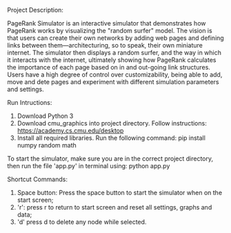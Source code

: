 Project Description:

PageRank Simulator is an interactive simulator that demonstrates how PageRank works by visualizing the "random surfer" model. The vision is that users can create their own networks by adding web pages and defining links between them—architecturing, so to speak, their own miniature internet. The simulator then displays a random surfer, and the way in which it interacts with the internet, ultimately showing how PageRank calculates the importance of each page based on in and out-going link structures. Users have a high degree of control over customizability, being able to add, move and dete pages and experiment with different simulation parameters and settings. 

Run Intructions:

1. Download Python 3
2. Download cmu_graphics into project directory. Follow instructions: https://academy.cs.cmu.edu/desktop
3. Install all required libraries. Run the following command:
    pip install numpy random math

To start the simulator, make sure you are in the correct project directory, then run the file 'app.py' in terminal using:
    python app.py

Shortcut Commands:

1. Space button: Press the space button to start the simulator when on the start screen;
2. 'r': press r to return to start screen and reset all settings, graphs and data;
3. 'd' press d to delete any node while selected.